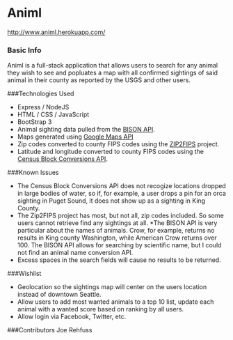 # Animl

<http://www.animl.herokuapp.com/>

### Basic Info
Animl is a full-stack application that allows users to search for any animal they wish to see and popluates a map with all confirmed sightings of said animal in their county as reported by the USGS and other users.   

###Technologies Used
* Express / NodeJS
* HTML / CSS / JavaScript
* BootStrap 3
* Animal sighting data pulled from the [BISON API](http://bison.usgs.ornl.gov/).
* Maps generated using [Google Maps API](https://developers.google.com/maps/?hl=en)
* Zip codes converted to county FIPS codes using the [ZIP2FIPS](https://github.com/bgruber/zip2fips) project.
* Latitude and longitude converted to county FIPS codes using the [Census Block Conversions API](https://www.fcc.gov/developers/census-block-conversions-api).

###Known Issues
* The Census Block Conversions API does not recogize locations dropped in large bodies of water, so if, for example, a user drops a pin for an orca sighting in Puget Sound, it does not show up as a sighting in King County.
* The Zip2FIPS project has most, but not all, zip codes included.  So some users cannot retrieve find any sightings at all.
*The BISON API is very particular about the names of animals. Crow, for example, returns no results in King county Washington, while American Crow returns over 100. The BISON API allows for searching by scientific name, but I could not find an animal name conversion API.  
* Excess spaces in the search fields will cause no results to be returned.

###Wishlist
* Geolocation so the sightings map will center on the users location instead of downtown Seattle.
* Allow users to add most wanted animals to a top 10 list, update each animal with a wanted score based on ranking by all users.  
* Allow login via Facebook, Twitter, etc.

###Contributors
Joe Rehfuss
